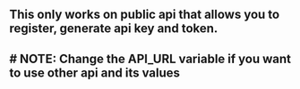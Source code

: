 <h2 align="left">This only works on public api that allows you to register, generate api key and token.<h2>
# NOTE: 
Change the API_URL variable if you want to use other api and its values
